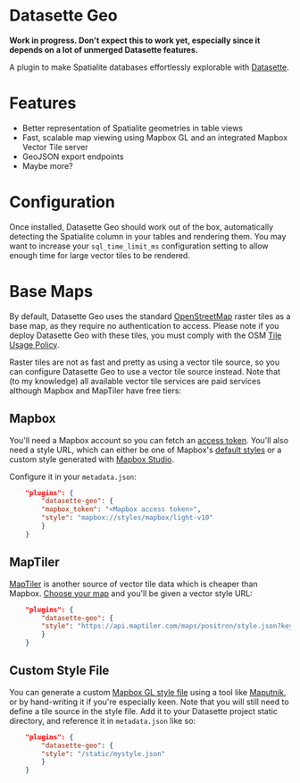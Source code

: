 # Datasette Geo

**Work in progress. Don't expect this to work yet, especially since it depends on a lot of unmerged Datasette features.**

A plugin to make Spatialite databases effortlessly explorable with [Datasette](https://github.com/simonw/datasette).

# Features

* Better representation of Spatialite geometries in table views
* Fast, scalable map viewing using Mapbox GL and an integrated Mapbox Vector Tile server
* GeoJSON export endpoints
* Maybe more?

# Configuration

Once installed, Datasette Geo should work out of the box, automatically detecting the Spatialite column in your tables
and rendering them. You may want to increase your `sql_time_limit_ms` configuration setting to allow enough time for
large vector tiles to be rendered.

# Base Maps
By default, Datasette Geo uses the standard [OpenStreetMap](https://openstreetmap.org) raster tiles as a base map, as they require no authentication to access. Please note if you deploy Datasette Geo with these tiles, you must comply with the OSM
[Tile Usage Policy](https://operations.osmfoundation.org/policies/tiles/).

Raster tiles are not as fast and pretty as using a vector tile source, so you can configure Datasette Geo to use
a vector tile source instead. Note that (to my knowledge) all available vector tile services are paid services although
Mapbox and MapTiler have free tiers:

## Mapbox
You'll need a Mapbox account so you can fetch an [access token](https://account.mapbox.com/access-tokens/). 
You'll also need a style URL, which can either be one of Mapbox's [default styles](https://docs.mapbox.com/api/maps/#mapbox-styles)
or a custom style generated with [Mapbox Studio](https://studio.mapbox.com/).

Configure it in your `metadata.json`:
```json
    "plugins": {
	    "datasette-geo": {
		"mapbox_token": "<Mapbox access token>",
		"style": "mapbox://styles/mapbox/light-v10"
	    }
    }
```
## MapTiler
[MapTiler](https://maptiler.com) is another source of vector tile data which is cheaper than Mapbox. [Choose your map](https://cloud.maptiler.com/maps/) and you'll be given a vector style URL:
```json
    "plugins": {
	    "datasette-geo": {
		"style": "https://api.maptiler.com/maps/positron/style.json?key=<MapTiler key>"
	    }
    }
```

## Custom Style File
You can generate a custom [Mapbox GL style file](https://docs.mapbox.com/mapbox-gl-js/style-spec/) using a tool like
[Maputnik](https://maputnik.github.io/), or by hand-writing it if you're especially keen. Note that you will
still need to define a tile source in the style file. Add it to your Datasette project static directory, and reference it in `metadata.json`
like so:
```json
    "plugins": {
	    "datasette-geo": {
		"style": "/static/mystyle.json"
	    }
    }
```
